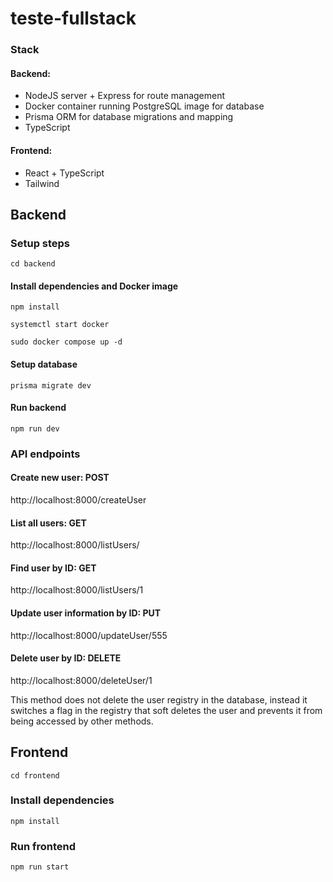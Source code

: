 # teste-fullstack

### Stack
#### Backend:
- NodeJS server + Express for route management
- Docker container running PostgreSQL image for database
- Prisma ORM for database migrations and mapping
- TypeScript

#### Frontend:
- React + TypeScript
- Tailwind

## Backend

### Setup steps

```cd backend```

#### Install dependencies and Docker image

```npm install```
 
```systemctl start docker```

```sudo docker compose up -d```

#### Setup database

```prisma migrate dev```

#### Run backend
```npm run dev```

### API endpoints

#### Create new user: POST
http://localhost:8000/createUser

#### List all users: GET
http://localhost:8000/listUsers/

#### Find user by ID: GET
http://localhost:8000/listUsers/1

#### Update user information by ID: PUT 
http://localhost:8000/updateUser/555

#### Delete user by ID: DELETE
http://localhost:8000/deleteUser/1

This method does not delete the user registry in the database, instead it switches a flag in the registry that soft deletes the user and prevents it from being accessed by other methods.


## Frontend

```cd frontend```

### Install dependencies

```npm install```

### Run frontend
```npm run start```